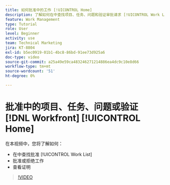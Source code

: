 ```yaml
---
title: 如何批准中的工作 [!UICONTROL Home]
description: 了解如何在中查找项目、任务、问题和验证审批请求 [!UICONTROL Work List]，然后批准或拒绝中的工作 [!DNL  Workfront].
feature: Work Management
type: Tutorial
role: User
level: Beginner
activity: use
team: Technical Marketing
jira: KT-8804
exl-id: b5ec0919-01b1-4bc8-86bd-91ee73d925a6
doc-type: video
source-git-commit: a25a49e59ca483246271214886ea4dc9c10e8d66
workflow-type: tm+mt
source-wordcount: '51'
ht-degree: 0%

---
```


# 批准中的项目、任务、问题或验证 [!DNL Workfront] [!UICONTROL Home]

在本视频中，您将了解如何：

* 在中查找批准 [!UICONTROL Work List]
* 批准或拒绝工作
* 查看证明

>[!VIDEO](https://video.tv.adobe.com/v/335105/?quality=12&learn=on)

<!---
learn more URLs
--->
